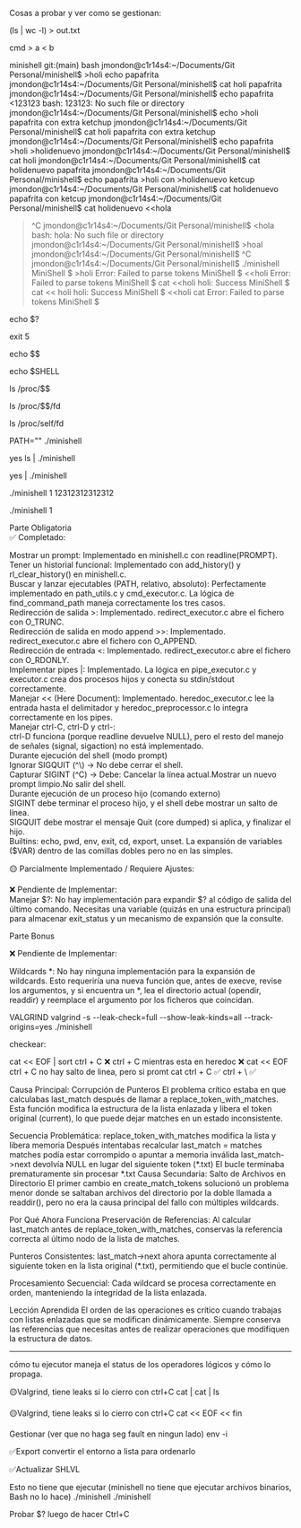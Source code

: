 Cosas a probar y ver como se gestionan:

(ls | wc -l) > out.txt

cmd > a < b

minishell git:(main) bash
jmondon@c1r14s4:~/Documents/Git Personal/minishell$ >holi echo papafrita
jmondon@c1r14s4:~/Documents/Git Personal/minishell$ cat holi 
papafrita
jmondon@c1r14s4:~/Documents/Git Personal/minishell$ echo papafrita <123123
bash: 123123: No such file or directory
jmondon@c1r14s4:~/Documents/Git Personal/minishell$ echo >holi papafrita con extra ketchup
jmondon@c1r14s4:~/Documents/Git Personal/minishell$ cat holi 
papafrita con extra ketchup
jmondon@c1r14s4:~/Documents/Git Personal/minishell$ echo papafrita >holi >holidenuevo
jmondon@c1r14s4:~/Documents/Git Personal/minishell$ cat holi
jmondon@c1r14s4:~/Documents/Git Personal/minishell$ cat holidenuevo 
papafrita
jmondon@c1r14s4:~/Documents/Git Personal/minishell$ echo papafrita >holi con >holidenuevo ketcup
jmondon@c1r14s4:~/Documents/Git Personal/minishell$ cat holidenuevo 
papafrita con ketcup
jmondon@c1r14s4:~/Documents/Git Personal/minishell$ cat holidenuevo <<hola
> ^C
jmondon@c1r14s4:~/Documents/Git Personal/minishell$ <hola
bash: hola: No such file or directory
jmondon@c1r14s4:~/Documents/Git Personal/minishell$ >hoal
jmondon@c1r14s4:~/Documents/Git Personal/minishell$ ^C
jmondon@c1r14s4:~/Documents/Git Personal/minishell$ ./minishell 
MiniShell $ >holi
Error: Failed to parse tokens
MiniShell $ <<holi
Error: Failed to parse tokens
MiniShell $ cat <<holi
holi: Success
MiniShell $ cat << holi
holi: Success
MiniShell $ <<holi cat
Error: Failed to parse tokens
MiniShell $ 

echo $?

exit 5

echo $$  

echo $SHELL    

ls /proc/$$    

ls /proc/$$/fd

ls /proc/self/fd

PATH="" ./minishell

yes ls | ./minishell

yes | ./minishell    

./minishell 1 12312312312312

./minishell 1



Parte Obligatoria  
✅ Completado:  

Mostrar un prompt: Implementado en minishell.c con readline(PROMPT).  
Tener un historial funcional: Implementado con add_history() y rl_clear_history() en minishell.c.  
Buscar y lanzar ejecutables (PATH, relativo, absoluto): Perfectamente implementado en path_utils.c y cmd_executor.c. La lógica de find_command_path maneja correctamente los tres casos.  
Redirección de salida >: Implementado. redirect_executor.c abre el fichero con O_TRUNC.  
Redirección de salida en modo append >>: Implementado. redirect_executor.c abre el fichero con O_APPEND.  
Redirección de entrada <: Implementado. redirect_executor.c abre el fichero con O_RDONLY.  
Implementar pipes |: Implementado. La lógica en pipe_executor.c y executor.c crea dos procesos hijos y conecta su stdin/stdout correctamente.  
Manejar << (Here Document): Implementado. heredoc_executor.c lee la entrada hasta el delimitador y heredoc_preprocessor.c lo integra correctamente en los pipes.  
Manejar ctrl-C, ctrl-D y ctrl-\:  
	ctrl-D funciona (porque readline devuelve NULL), pero el resto del manejo de señales (signal, sigaction) no está implementado.  
	Durante ejecución del shell (modo prompt)  
 		Ignorar SIGQUIT (^\\) → No debe cerrar el shell.  
		Capturar SIGINT (^C) → Debe: Cancelar la línea actual.Mostrar un nuevo prompt limpio.No salir del shell.  
	Durante ejecución de un proceso hijo (comando externo)  
 		SIGINT debe terminar el proceso hijo, y el shell debe mostrar un salto de línea.  
		SIGQUIT debe mostrar el mensaje Quit (core dumped) si aplica, y finalizar el hijo.  
Builtins: echo, pwd, env, exit, cd, export, unset.
La expansión de variables ($VAR) dentro de las comillas dobles pero no en las simples.



🟡 Parcialmente Implementado / Requiere Ajustes:





❌ Pendiente de Implementar:  
Manejar $?: No hay implementación para expandir $? al código de salida del último comando. Necesitas una variable (quizás en una estructura principal) para almacenar exit_status y un mecanismo de expansión que la consulte.  

Parte Bonus  

❌ Pendiente de Implementar:  

Wildcards *: No hay ninguna implementación para la expansión de wildcards. Esto requeriría una nueva función que, antes de execve, revise los argumentos, y si encuentra un *, lea el directorio actual (opendir, readdir) y reemplace el argumento por los ficheros que coincidan.



VALGRIND
valgrind -s --leak-check=full --show-leak-kinds=all --track-origins=yes ./minishell


checkear:

 cat << EOF | sort
	ctrl + C ❌
	ctrl + C mientras esta en heredoc ❌
cat << EOF
	ctrl + C no hay salto de linea, pero si promt
cat
	ctrl + C ✅
	ctrl + \ ✅


Causa Principal: Corrupción de Punteros
El problema crítico estaba en que calculabas last_match después de llamar a replace_token_with_matches. Esta función modifica la estructura de la lista enlazada y libera el token original (current), lo que puede dejar matches en un estado inconsistente.

Secuencia Problemática:
replace_token_with_matches modifica la lista y libera memoria
Después intentabas recalcular last_match = matches
matches podía estar corrompido o apuntar a memoria inválida
last_match->next devolvía NULL en lugar del siguiente token (*.txt)
El bucle terminaba prematuramente sin procesar *.txt
Causa Secundaria: Salto de Archivos en Directorio
El primer cambio en create_match_tokens solucionó un problema menor donde se saltaban archivos del directorio por la doble llamada a readdir(), pero no era la causa principal del fallo con múltiples wildcards.

Por Qué Ahora Funciona
Preservación de Referencias: Al calcular last_match antes de replace_token_with_matches, conservas la referencia correcta al último nodo de la lista de matches.

Punteros Consistentes: last_match->next ahora apunta correctamente al siguiente token en la lista original (*.txt), permitiendo que el bucle continúe.

Procesamiento Secuencial: Cada wildcard se procesa correctamente en orden, manteniendo la integridad de la lista enlazada.

Lección Aprendida
El orden de las operaciones es crítico cuando trabajas con listas enlazadas que se modifican dinámicamente. Siempre conserva las referencias que necesitas antes de realizar operaciones que modifiquen la estructura de datos.

--------------------------

cómo tu ejecutor maneja el status de los operadores lógicos y cómo lo propaga.

🟡Valgrind, tiene leaks si lo cierro con ctrl+C
cat | cat | ls

🟡Valgrind, tiene leaks si lo cierro con ctrl+C
cat << EOF << fin

Gestionar (ver que no haga seg fault en ningun lado)
env -i

✅Export
convertir el entorno a lista para ordenarlo

✅Actualizar SHLVL

Esto no tiene que ejecutar (minishell no tiene que ejecutar archivos binarios, Bash no lo hace)
./minishell ./minishell

Probar
$? luego de hacer Ctrl+C